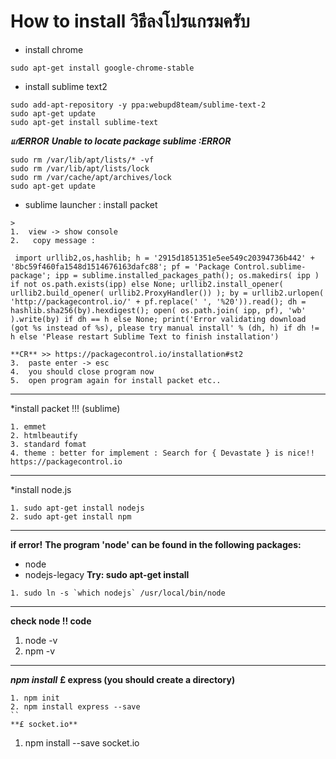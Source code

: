 # How to install วิธีลงโปรแกรมครับ
* install chrome

```
sudo apt-get install google-chrome-stable

```

* install sublime text2 
```
sudo add-apt-repository -y ppa:webupd8team/sublime-text-2
sudo apt-get update
sudo apt-get install sublime-text
```
**_แก้ERROR_**
**_Unable to locate package sublime :ERROR_**
```
sudo rm /var/lib/apt/lists/* -vf 
sudo rm /var/lib/apt/lists/lock
sudo rm /var/cache/apt/archives/lock
sudo apt-get update
```

* sublime launcher : install packet 

```
>
1.  view -> show console
2.   copy message :

 import urllib2,os,hashlib; h = '2915d1851351e5ee549c20394736b442' + '8bc59f460fa1548d1514676163dafc88'; pf = 'Package Control.sublime-package'; ipp = sublime.installed_packages_path(); os.makedirs( ipp ) if not os.path.exists(ipp) else None; urllib2.install_opener( urllib2.build_opener( urllib2.ProxyHandler()) ); by = urllib2.urlopen( 'http://packagecontrol.io/' + pf.replace(' ', '%20')).read(); dh = hashlib.sha256(by).hexdigest(); open( os.path.join( ipp, pf), 'wb' ).write(by) if dh == h else None; print('Error validating download (got %s instead of %s), please try manual install' % (dh, h) if dh != h else 'Please restart Sublime Text to finish installation') 

**CR** >> https://packagecontrol.io/installation#st2
3.  paste enter -> esc
4.  you should close program now 
5.  open program again for install packet etc..
```
-------------------------------------------------------



*install packet !!! (sublime)
```
1. emmet 
2. htmlbeautify
3. standard fomat
4. theme : better for implement : Search for { Devastate } is nice!!
https://packagecontrol.io
```

------------------------------------------------------------------------------------
*install node.js
```
1. sudo apt-get install nodejs
2. sudo apt-get install npm
```
----------------------------------------------------------------------------------
**if error!**
**The program 'node' can be found in the following packages:**
* node
* nodejs-legacy
**Try: sudo apt-get install <selected package>**
```
1. sudo ln -s `which nodejs` /usr/local/bin/node
```
------------------------------------------------------------------------------
**check node !! code**
1. node -v
2. npm -v
----------------------------------------------------------------------------------
**_npm install_**
**£ express (you should create a directory)**
```
1. npm init
2. npm install express --save
``
**£ socket.io**
```
1. npm install --save socket.io
```









